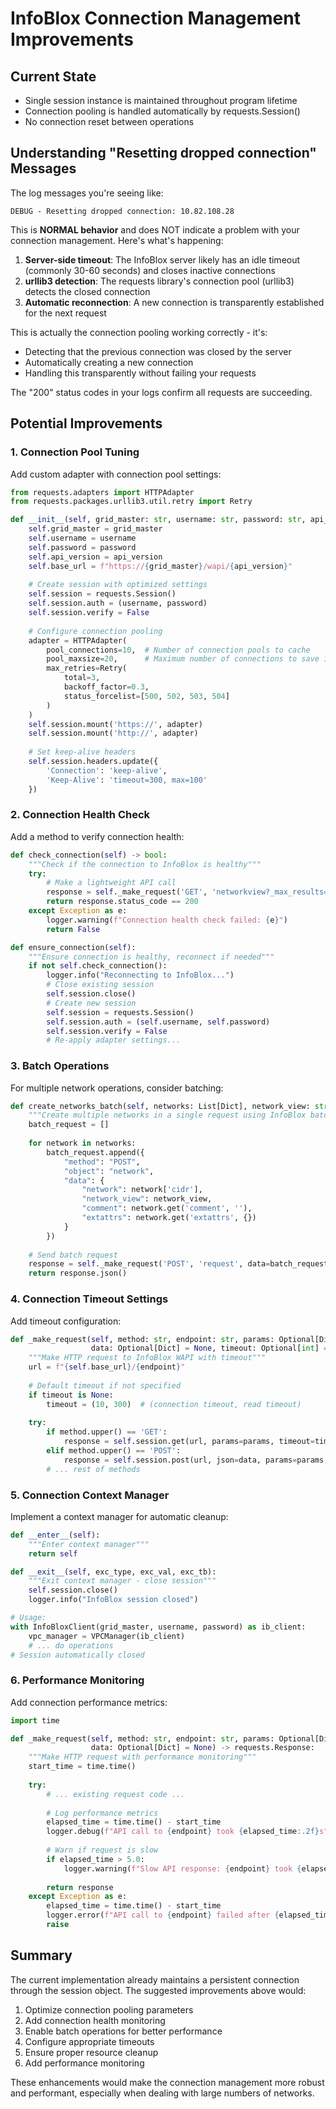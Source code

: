 # InfoBlox Connection Management Improvements

## Current State
- Single session instance is maintained throughout program lifetime
- Connection pooling is handled automatically by requests.Session()
- No connection reset between operations

## Understanding "Resetting dropped connection" Messages

The log messages you're seeing like:
```
DEBUG - Resetting dropped connection: 10.82.108.28
```

This is **NORMAL behavior** and does NOT indicate a problem with your connection management. Here's what's happening:

1. **Server-side timeout**: The InfoBlox server likely has an idle timeout (commonly 30-60 seconds) and closes inactive connections
2. **urllib3 detection**: The requests library's connection pool (urllib3) detects the closed connection
3. **Automatic reconnection**: A new connection is transparently established for the next request

This is actually the connection pooling working correctly - it's:
- Detecting that the previous connection was closed by the server
- Automatically creating a new connection
- Handling this transparently without failing your requests

The "200" status codes in your logs confirm all requests are succeeding.

## Potential Improvements

### 1. Connection Pool Tuning
Add custom adapter with connection pool settings:

```python
from requests.adapters import HTTPAdapter
from requests.packages.urllib3.util.retry import Retry

def __init__(self, grid_master: str, username: str, password: str, api_version: str = "v2.13.1"):
    self.grid_master = grid_master
    self.username = username
    self.password = password
    self.api_version = api_version
    self.base_url = f"https://{grid_master}/wapi/{api_version}"
    
    # Create session with optimized settings
    self.session = requests.Session()
    self.session.auth = (username, password)
    self.session.verify = False
    
    # Configure connection pooling
    adapter = HTTPAdapter(
        pool_connections=10,  # Number of connection pools to cache
        pool_maxsize=20,      # Maximum number of connections to save in the pool
        max_retries=Retry(
            total=3,
            backoff_factor=0.3,
            status_forcelist=[500, 502, 503, 504]
        )
    )
    self.session.mount('https://', adapter)
    self.session.mount('http://', adapter)
    
    # Set keep-alive headers
    self.session.headers.update({
        'Connection': 'keep-alive',
        'Keep-Alive': 'timeout=300, max=100'
    })
```

### 2. Connection Health Check
Add a method to verify connection health:

```python
def check_connection(self) -> bool:
    """Check if the connection to InfoBlox is healthy"""
    try:
        # Make a lightweight API call
        response = self._make_request('GET', 'networkview?_max_results=1')
        return response.status_code == 200
    except Exception as e:
        logger.warning(f"Connection health check failed: {e}")
        return False

def ensure_connection(self):
    """Ensure connection is healthy, reconnect if needed"""
    if not self.check_connection():
        logger.info("Reconnecting to InfoBlox...")
        # Close existing session
        self.session.close()
        # Create new session
        self.session = requests.Session()
        self.session.auth = (self.username, self.password)
        self.session.verify = False
        # Re-apply adapter settings...
```

### 3. Batch Operations
For multiple network operations, consider batching:

```python
def create_networks_batch(self, networks: List[Dict], network_view: str = "default") -> List[Dict]:
    """Create multiple networks in a single request using InfoBlox batch operations"""
    batch_request = []
    
    for network in networks:
        batch_request.append({
            "method": "POST",
            "object": "network",
            "data": {
                "network": network['cidr'],
                "network_view": network_view,
                "comment": network.get('comment', ''),
                "extattrs": network.get('extattrs', {})
            }
        })
    
    # Send batch request
    response = self._make_request('POST', 'request', data=batch_request)
    return response.json()
```

### 4. Connection Timeout Settings
Add timeout configuration:

```python
def _make_request(self, method: str, endpoint: str, params: Optional[Dict] = None, 
                  data: Optional[Dict] = None, timeout: Optional[int] = None) -> requests.Response:
    """Make HTTP request to InfoBlox WAPI with timeout"""
    url = f"{self.base_url}/{endpoint}"
    
    # Default timeout if not specified
    if timeout is None:
        timeout = (10, 300)  # (connection timeout, read timeout)
    
    try:
        if method.upper() == 'GET':
            response = self.session.get(url, params=params, timeout=timeout)
        elif method.upper() == 'POST':
            response = self.session.post(url, json=data, params=params, timeout=timeout)
        # ... rest of methods
```

### 5. Connection Context Manager
Implement a context manager for automatic cleanup:

```python
def __enter__(self):
    """Enter context manager"""
    return self

def __exit__(self, exc_type, exc_val, exc_tb):
    """Exit context manager - close session"""
    self.session.close()
    logger.info("InfoBlox session closed")

# Usage:
with InfoBloxClient(grid_master, username, password) as ib_client:
    vpc_manager = VPCManager(ib_client)
    # ... do operations
# Session automatically closed
```

### 6. Performance Monitoring
Add connection performance metrics:

```python
import time

def _make_request(self, method: str, endpoint: str, params: Optional[Dict] = None, 
                  data: Optional[Dict] = None) -> requests.Response:
    """Make HTTP request with performance monitoring"""
    start_time = time.time()
    
    try:
        # ... existing request code ...
        
        # Log performance metrics
        elapsed_time = time.time() - start_time
        logger.debug(f"API call to {endpoint} took {elapsed_time:.2f}s")
        
        # Warn if request is slow
        if elapsed_time > 5.0:
            logger.warning(f"Slow API response: {endpoint} took {elapsed_time:.2f}s")
        
        return response
    except Exception as e:
        elapsed_time = time.time() - start_time
        logger.error(f"API call to {endpoint} failed after {elapsed_time:.2f}s: {e}")
        raise
```

## Summary

The current implementation already maintains a persistent connection through the session object. The suggested improvements above would:

1. Optimize connection pooling parameters
2. Add connection health monitoring
3. Enable batch operations for better performance
4. Configure appropriate timeouts
5. Ensure proper resource cleanup
6. Add performance monitoring

These enhancements would make the connection management more robust and performant, especially when dealing with large numbers of networks.
